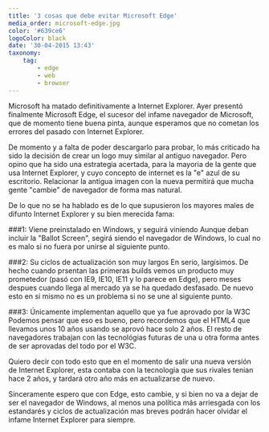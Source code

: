 ```yaml
---
title: '3 cosas que debe evitar Microsoft Edge'
media_order: microsoft-edge.jpg
color: '#639ce6'
logoColor: black
date: '30-04-2015 13:43'
taxonomy:
    tag:
        - edge
        - web
        - browser
---
```


Microsoft ha matado definitivamente a Internet Explorer. Ayer presentó finalmente Microsoft Edge, el sucesor del infame navegador de Microsoft, que de momento tiene buena pinta, aunque esperamos que no cometan los errores del pasado con Internet Explorer.

De momento y a falta de poder descargarlo para probar, lo más criticado ha sido la decisión de crear un logo muy similar al antiguo navegador. Pero opino que ha sido una estrategia acertada, para la mayoria de la gente que usa Internet Explorer, y cuyo concepto de internet es la "e" azul de su escritorio. Relacionar la antigua imagen con la nueva permitirá que mucha gente "cambie" de navegador de forma mas natural.

De lo que no se ha hablado es de lo que supusieron los mayores males de difunto Internet Explorer y su bien merecida fama:

###1: Viene preinstalado en Windows, y seguirá viniendo
Aunque deban incluir la "Ballot Screen", segirá siendo el navegador de Windows, lo cual no es malo si no fuera por unirse al siguiente punto.

###2: Su ciclos de actualización son muy largos
En serio, largísimos. De hecho cuando prsentan las primeras builds vemos un producto muy prometedor (pasó con IE9, IE10, IE11 y lo parece en Edge), pero meses despues cuando llega al mercado ya se ha quedado desfasado. De nuevo esto en si mismo no es un problema si no se une al siguiente punto.

###3: Únicamente implementan aquello que ya fue aprovado por la W3C
Podemos pensar que eso es bueno, pero recordemos que el HTML4 que llevamos unos 10 años usando se aprovó hace solo 2 años. El resto de navegadores trabajan con las tecnológias futuras de una u otra forma antes de ser aprovadas del todo por el W3C.


Quiero decir con todo esto que en el momento de salir una nueva versión de Internet Explorer, esta contaba con la tecnologia que sus rivales tenian hace 2 años, y tardará otro año más en actualizarse de nuevo.

Sinceramente espero que con Edge, esto cambie, y si bien no va a dejar de ser el navegador de Windows, al menos una política más arriesgada con los estandarés y ciclos de actualización mas breves podrán hacer olvidar el infame Internet Explorer para siempre.
